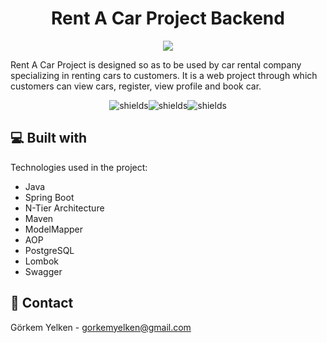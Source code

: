 <h1 align="center" id="title">Rent A Car Project Backend</h1>

<p align="center">
  <img src="https://user-images.githubusercontent.com/60850092/189976787-93286ac4-8e57-4019-99c4-7194bdc78491.png">
</p>
  
<p>Rent A Car Project is designed so as to be used by car rental company specializing in renting cars to customers. It is a web project through which customers can view cars, register, view profile and book car.</p>

<p align="center"><img src="https://img.shields.io/github/issues/gorkemyelken/RentACar-Backend" alt="shields"><img src="https://img.shields.io/github/forks/gorkemyelken/RentACar-Backend" alt="shields"><img src="https://img.shields.io/github/stars/gorkemyelken/RentACar-Backend" alt="shields"></p>

  
  
<h2>💻 Built with</h2>

Technologies used in the project:

*   Java
*   Spring Boot
*   N-Tier Architecture
*   Maven
*   ModelMapper
*   AOP 
*   PostgreSQL
*   Lombok
*   Swagger

<h2>📧 Contact</h2>

Görkem Yelken - [gorkemyelken@gmail.com](mailto:gorkemyelken@gmail.com)
